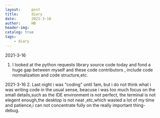 ```yaml
---
layout:     post
title:      diary
date:       2021-3-18
author:     HB
header-img:
catalog: true
tags:
    - diary
---
```


2021-3-16
1. I looked at the python requests library source code today and fond a huge gap between myself and these code contributors , include code normalization and code structure,etc.

2021-3-16
2. Last night i was "coding" until 1am, but i do not think what i was writing code in the usual sense, beacuse i was too much focus on the small details,such as the IDE environment is not perfect, the terminal is not elegent enough,the desktop is not neat ,etc,which wasted a lot of my time and patience,i can not concentrate fully on the really important thing-debug.

